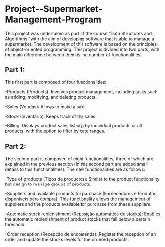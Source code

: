 # Project--Supermarket-Management-Program

This project was undertaken as part of the course “Data Structures and Algorithms “with the aim of developing software that is able to manage a supermarket. The development of this software is based on the principles of object-oriented programming. This project is divided into two parts, with the main difference between them is the number of functionalities.

## Part 1:
This first part is composed of four functionalities: 

-Products (Products): Involves product management, including tasks such as adding, modifying, and deleting products. 

-Sales (Vendas): Allows to make a sale. 

-Stock (Inventário): Keeps track of the sales.

-Billing: Displays product sales listings by individual products or all products, with the option to filter by date ranges.

## Part 2:
The second part is composed of eight functionalities, three of which are explained in the previous section (In this second part are added small details to this functionalities). The new functionalities are as follows:

-Type of products (Tipos de productos): Similar to the product functionality but design to manage groups of products. 

-Suppliers and available products for purchase (Fornecedores e Produtos disponiveis para compra): This functionality allows the management of suppliers and the products available for purchase from these suppliers. 

-Automatic stock replenishment (Reposição automática de stocks): Enables the automatic replenishment of product stocks that fall below a certain threshold. 

-Order reception (Recepção de encomenda): Register the reception of an order and update the stocks levels for the ordered products.
